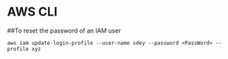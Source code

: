 # AWS CLI

##To reset the password of an IAM user

`aws iam update-login-profile --user-name sdey --password <PassWord> --profile xyz`
